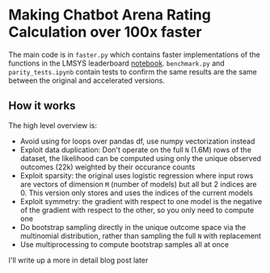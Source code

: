 # Making Chatbot Arena Rating Calculation over 100x faster

The main code is in `faster.py` which contains faster implementations of the functions in the LMSYS leaderboard [notebook](https://colab.research.google.com/drive/1KdwokPjirkTmpO_P1WByFNFiqxWQquwH).
`benchmark.py` and `parity_tests.ipynb` contain tests to confirm the same results are the same between the original and accelerated versions.

## How it works
The high level overview is:
* Avoid using for loops over pandas df, use numpy vectorization instead
* Exploit data duplication: Don't operate on the full `N` (1.6M) rows of the dataset, the likelihood can be computed using only the unique observed outcomes (22k) weighted by their occurance counts
* Exploit sparsity: the original uses logistic regression where input rows are vectors of dimension `M` (number of models) but all but 2 indices are 0. This version only stores and uses the indices of the current models
* Exploit symmetry: the gradient with respect to one model is the negative of the gradient with respect to the other, so you only need to compute one
* Do bootstrap sampling directly in the unique outcome space via the multinomial distribution, rather than sampling the full `N` with replacement
* Use multiprocessing to compute bootstrap samples all at once

I'll write up a more in detail blog post later
